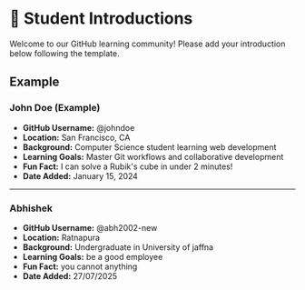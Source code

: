 # 👋 Student Introductions

Welcome to our GitHub learning community! Please add your introduction below following the template.

## Example

### John Doe (Example)
- **GitHub Username:** @johndoe
- **Location:** San Francisco, CA
- **Background:** Computer Science student learning web development
- **Learning Goals:** Master Git workflows and collaborative development
- **Fun Fact:** I can solve a Rubik's cube in under 2 minutes!
- **Date Added:** January 15, 2024

---

<!-- Add your introduction below this line -->

### Abhishek
- **GitHub Username:** @abh2002-new 
- **Location:** Ratnapura
- **Background:** Undergraduate in University of jaffna
- **Learning Goals:** be a good employee
- **Fun Fact:** you cannot anything
- **Date Added:** 27/07/2025



